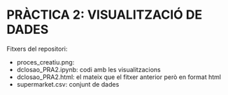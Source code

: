 # PRÀCTICA 2: VISUALITZACIÓ DE DADES

Fitxers del repositori:
* proces_creatiu.png: 
* dclosao_PRA2.ipynb: codi amb les visualitzacions
* dclosao_PRA2.html: el mateix que el fitxer anterior però en format html
* supermarket.csv: conjunt de dades
